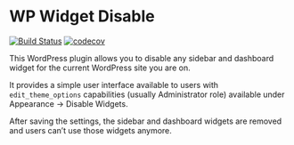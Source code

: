 # WP Widget Disable

[![Build Status](https://travis-ci.com/wearerequired/WP-Widget-Disable.svg?branch=master)](https://travis-ci.com/wearerequired/WP-Widget-Disable) [![codecov](https://codecov.io/gh/wearerequired/WP-Widget-Disable/branch/master/graph/badge.svg)](https://codecov.io/gh/wearerequired/WP-Widget-Disable)

This WordPress plugin allows you to disable any sidebar and dashboard widget for the current WordPress site you are on.

It provides a simple user interface available to users with `edit_theme_options` capabilities (usually Administrator role) available under Appearance -> Disable Widgets.

After saving the settings, the sidebar and dashboard widgets are removed and users can’t use those widgets anymore.

